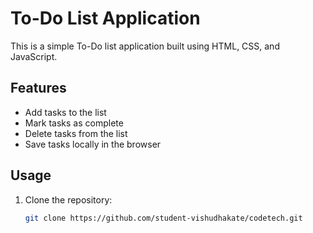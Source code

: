 # To-Do List Application

This is a simple To-Do list application built using HTML, CSS, and JavaScript.

## Features

- Add tasks to the list
- Mark tasks as complete
- Delete tasks from the list
- Save tasks locally in the browser

## Usage

1. Clone the repository:

   ```bash
   git clone https://github.com/student-vishudhakate/codetech.git
